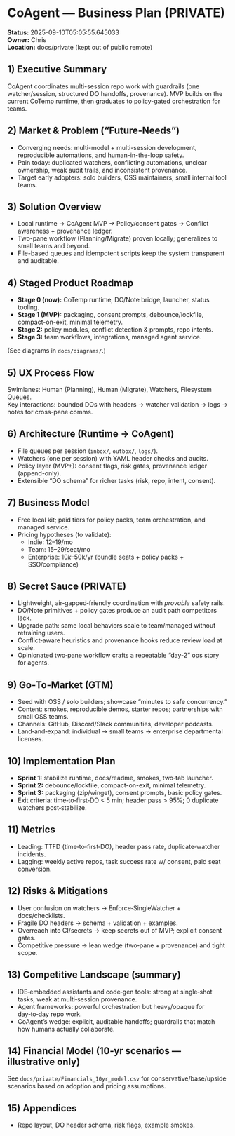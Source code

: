 # CoAgent — Business Plan (PRIVATE)

**Status:** 2025-09-10T05:05:55.645033  
**Owner:** Chris  
**Location:** docs/private (kept out of public remote)

## 1) Executive Summary
CoAgent coordinates multi-session repo work with guardrails (one watcher/session, structured DO handoffs, provenance). MVP builds on the current CoTemp runtime, then graduates to policy-gated orchestration for teams.

## 2) Market & Problem (“Future‑Needs”)
- Converging needs: multi-model + multi-session development, reproducible automations, and human-in-the-loop safety.
- Pain today: duplicated watchers, conflicting automations, unclear ownership, weak audit trails, and inconsistent provenance.
- Target early adopters: solo builders, OSS maintainers, small internal tool teams.

## 3) Solution Overview
- Local runtime → CoAgent MVP → Policy/consent gates → Conflict awareness + provenance ledger.
- Two-pane workflow (Planning/Migrate) proven locally; generalizes to small teams and beyond.
- File-based queues and idempotent scripts keep the system transparent and auditable.

## 4) Staged Product Roadmap
- **Stage 0 (now):** CoTemp runtime, DO/Note bridge, launcher, status tooling.
- **Stage 1 (MVP):** packaging, consent prompts, debounce/lockfile, compact-on-exit, minimal telemetry.
- **Stage 2:** policy modules, conflict detection & prompts, repo intents.
- **Stage 3:** team workflows, integrations, managed agent service.

(See diagrams in `docs/diagrams/`.)

## 5) UX Process Flow
Swimlanes: Human (Planning), Human (Migrate), Watchers, Filesystem Queues.  
Key interactions: bounded DOs with headers → watcher validation → logs → notes for cross-pane comms.

## 6) Architecture (Runtime → CoAgent)
- File queues per session (`inbox/`, `outbox/`, `logs/`).
- Watchers (one per session) with YAML header checks and audits.
- Policy layer (MVP+): consent flags, risk gates, provenance ledger (append-only).
- Extensible “DO schema” for richer tasks (risk, repo, intent, consent).

## 7) Business Model
- Free local kit; paid tiers for policy packs, team orchestration, and managed service.
- Pricing hypotheses (to validate):
  - Indie: $12–$19/mo
  - Team: $15–$29/seat/mo
  - Enterprise: $10k–$50k/yr (bundle seats + policy packs + SSO/compliance)

<!-- PRIVATE:BEGIN -->
## 8) Secret Sauce (PRIVATE)
- Lightweight, air‑gapped‑friendly coordination with *provable* safety rails.
- DO/Note primitives + policy gates produce an audit path competitors lack.
- Upgrade path: same local behaviors scale to team/managed without retraining users.
- Conflict‑aware heuristics and provenance hooks reduce review load at scale.
- Opinionated two‑pane workflow crafts a repeatable “day-2” ops story for agents.
<!-- PRIVATE:END -->

## 9) Go‑To‑Market (GTM)
- Seed with OSS / solo builders; showcase “minutes to safe concurrency.”
- Content: smokes, reproducible demos, starter repos; partnerships with small OSS teams.
- Channels: GitHub, Discord/Slack communities, developer podcasts.
- Land‑and‑expand: individual → small teams → enterprise departmental licenses.

## 10) Implementation Plan
- **Sprint 1:** stabilize runtime, docs/readme, smokes, two‑tab launcher.
- **Sprint 2:** debounce/lockfile, compact-on-exit, minimal telemetry.
- **Sprint 3:** packaging (zip/winget), consent prompts, basic policy gates.
- Exit criteria: time‑to‑first‑DO < 5 min; header pass > 95%; 0 duplicate watchers post‑stabilize.

## 11) Metrics
- Leading: TTFD (time‑to‑first‑DO), header pass rate, duplicate‑watcher incidents.
- Lagging: weekly active repos, task success rate w/ consent, paid seat conversion.

## 12) Risks & Mitigations
- User confusion on watchers → Enforce‑SingleWatcher + docs/checklists.
- Fragile DO headers → schema + validation + examples.
- Overreach into CI/secrets → keep secrets out of MVP; explicit consent gates.
- Competitive pressure → lean wedge (two‑pane + provenance) and tight scope.

## 13) Competitive Landscape (summary)
- IDE‑embedded assistants and code‑gen tools: strong at single‑shot tasks, weak at multi‑session provenance.
- Agent frameworks: powerful orchestration but heavy/opaque for day‑to‑day repo work.
- CoAgent’s wedge: explicit, auditable handoffs; guardrails that match how humans actually collaborate.

## 14) Financial Model (10‑yr scenarios — illustrative only)
See `docs/private/Financials_10yr_model.csv` for conservative/base/upside scenarios based on adoption and pricing assumptions.

## 15) Appendices
- Repo layout, DO header schema, risk flags, example smokes.
